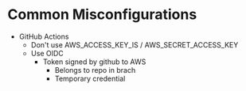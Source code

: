 # Common Misconfigurations

- GitHub Actions
	- Don't use AWS_ACCESS_KEY_IS / AWS_SECRET_ACCESS_KEY
	- Use OIDC
		- Token signed by github to AWS
			- Belongs to repo in brach
			- Temporary credential